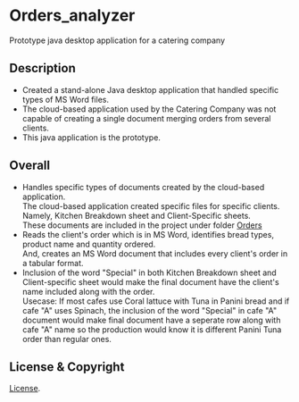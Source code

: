 # Orders_analyzer
Prototype java desktop application for a catering company

## Description
- Created a stand-alone Java desktop application that handled specific types of MS Word files. <br>
- The cloud-based application used by the Catering Company was not capable of creating a single document merging orders from several clients. <br>
- This java application is the prototype. <br>


## Overall
- Handles specific types of documents created by the cloud-based application. <br>
The cloud-based application created specific files for specific clients. <br>
Namely, Kitchen Breakdown sheet and Client-Specific sheets. <br>
These documents are included in the project under folder [Orders](Orders)
- Reads the client's order which is in MS Word, identifies bread types, product name and quantity ordered. <br>
And, creates an MS Word document that includes every client's order in a tabular format. <br>
- Inclusion of the word "Special" in both Kitchen Breakdown sheet and Client-specific sheet would make the final document have the client's name included along with the order. <br>
Usecase: If most cafes use Coral lattuce with Tuna in Panini bread and if cafe "A" uses Spinach, the inclusion of the word "Special" in cafe "A" document would make final document have a seperate row along with cafe "A" name so the production would know it is different Panini Tuna order than regular ones. <br>




## License & Copyright
[License](LICENSE).
